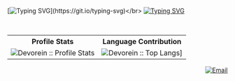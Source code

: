 [![Typing SVG](https://readme-typing-svg.herokuapp.com?lines=Hola+%F0%9F%91%8B%2C+I'm+Sultanul+Arifeen+Hamim!)](https://git.io/typing-svg)</br>
[![Typing SVG](https://readme-typing-svg.herokuapp.com?lines=A+non-passionate+CS+Student😆)](https://git.io/typing-svg)
 
<br>
<p align="center">
<table>
  <tr>
    <th>Profile Stats</th>
    <th>Language Contribution</th>
  </tr>
  <tr>
    <td><img alt="Devorein :: Profile Stats" src="https://github-readme-stats.vercel.app/api?username=Arifeenhamim&show_icons=true&theme=onedark" alt="Arifeenhamim"/></td>
    <td><img alt="Devorein :: Top Langs]" src="https://github-readme-stats.vercel.app/api/top-langs?username=Arifeenhamim&show_icons=true&theme=onedark&locale=en&layout=compact"></td>
  </tr>
</table>
</p>

<p align="right">
<a href="mailto:arifeenhamim@gmail.com"><img alt="Email" src="https://img.shields.io/badge/Gmail-rakinsadaftab@gmail.com-red?
**Arifeenhamim/Arifeenhamim** is a ✨ _special_ ✨ repository because its `README.md` (this file) appears on your GitHub profile.
 style=flat&logo=gmail&color=blue&theme=blue"></a>
</p>
<!--
Here are some ideas to get you started:

- 🔭 I’m currently working on ...
- 🌱 I’m currently learning ...
- 👯 I’m looking to collaborate on ...
- 🤔 I’m looking for help with ...
- 💬 Ask me about ...
- 📫 How to reach me: ...
- 😄 Pronouns: ...
- ⚡ Fun fact: ...
-->

